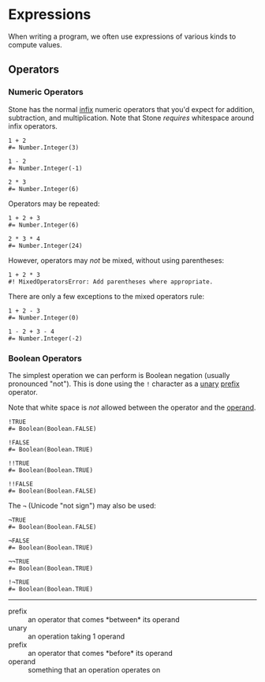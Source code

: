 Expressions
===========

When writing a program, we often use expressions of various kinds to compute values.


Operators
---------

### Numeric Operators

Stone has the normal [infix](#infix) numeric operators that you'd expect
for addition, subtraction, and multiplication.
Note that Stone *requires* whitespace around infix operators.

~~~ stone
1 + 2
#= Number.Integer(3)
~~~

~~~ stone
1 - 2
#= Number.Integer(-1)
~~~

~~~ stone
2 * 3
#= Number.Integer(6)
~~~

Operators may be repeated:

~~~ stone
1 + 2 + 3
#= Number.Integer(6)
~~~

~~~ stone
2 * 3 * 4
#= Number.Integer(24)
~~~

However, operators may *not* be mixed, without using parentheses:

~~~ stone
1 + 2 * 3
#! MixedOperatorsError: Add parentheses where appropriate.
~~~

There are only a few exceptions to the mixed operators rule:

~~~ stone
1 + 2 - 3
#= Number.Integer(0)
~~~

~~~ stone
1 - 2 + 3 - 4
#= Number.Integer(-2)
~~~


### Boolean Operators

The simplest operation we can perform is Boolean negation (usually pronounced "not").
This is done using the `!` character as a [unary](#unary) [prefix](#prefix) operator.

Note that white space is *not* allowed between the operator and the [operand](#operand).

~~~ stone
!TRUE
#= Boolean(Boolean.FALSE)
~~~

~~~ stone
!FALSE
#= Boolean(Boolean.TRUE)
~~~

~~~ stone
!!TRUE
#= Boolean(Boolean.TRUE)
~~~

~~~ stone
!!FALSE
#= Boolean(Boolean.FALSE)
~~~

The `¬` (Unicode "not sign") may also be used:

~~~ stone
¬TRUE
#= Boolean(Boolean.FALSE)
~~~

~~~ stone
¬FALSE
#= Boolean(Boolean.TRUE)
~~~

~~~ stone
¬¬TRUE
#= Boolean(Boolean.TRUE)
~~~

~~~ stone
!¬TRUE
#= Boolean(Boolean.TRUE)
~~~


----

<dl>
  <dt id="infix">prefix</dt> <dd>an operator that comes *between* its operand</dd>
  <dt id="unary">unary</dt> <dd>an operation taking 1 operand</dd>
  <dt id="prefix">prefix</dt> <dd>an operator that comes *before* its operand</dd>
  <dt id="operand">operand</dt> <dd>something that an operation operates on</dd>
</dl>
